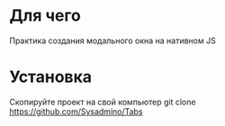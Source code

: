 # Для чего

Практика создания модального окна на нативном JS

# Установка

Скопируйте проект на свой компьютер git clone https://github.com/Sysadmino/Tabs
